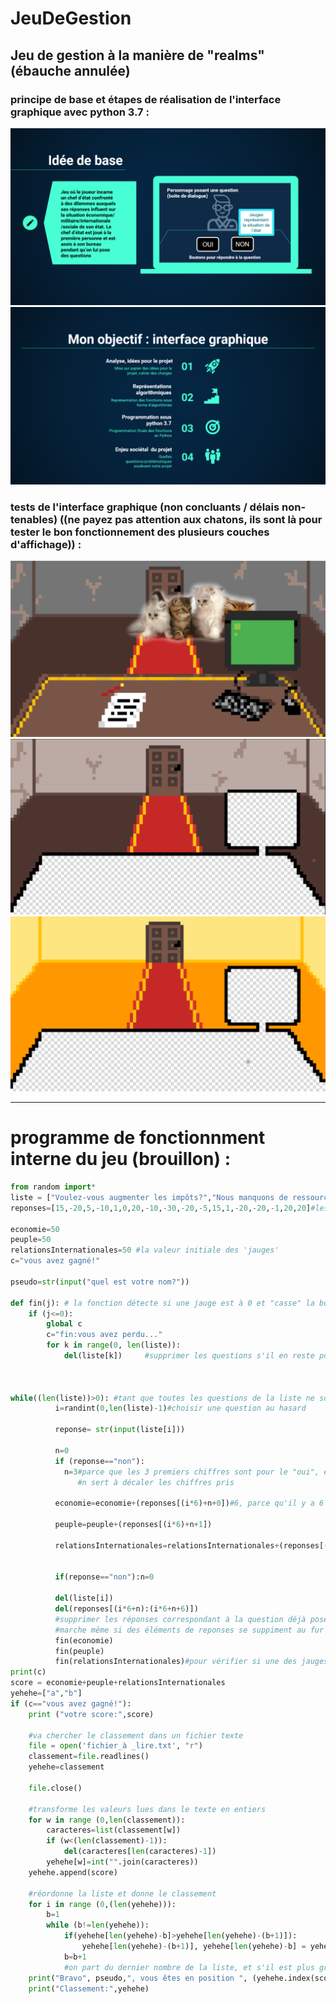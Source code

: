 # JeuDeGestion

## Jeu de gestion à la manière de "realms" (ébauche annulée)

### principe de base et étapes de réalisation de l'interface graphique avec python 3.7 :

<img src="./pics/pitch.png" alt="slide_pitch"/>
<img src="./pics/etapes.png" alt="slide_etapes"/>

### tests de l'interface graphique (non concluants / délais non-tenables) ((ne payez pas attention aux chatons, ils sont là pour tester le bon fonctionnement des plusieurs couches d'affichage)) :

<img src="./pics/King.PNG" alt="test_graphique-1"/>
<img src="./pics/King2.PNG" alt="test_graphique-2"/>
<img src="./pics/King3.PNG" alt="test_graphique-3"/>

---

# programme de fonctionnment interne du jeu (brouillon) :

```py
from random import*
liste = ["Voulez-vous augmenter les impôts?","Nous manquons de ressources. Devons-nous piller l'Etat voisin?","Voulez-vous censurer les médias?"]#liste des questions à poser, qui ne bouge pas
reponses=[15,-20,5,-10,1,0,20,-10,-30,-20,-5,15,1,-20,-20,-1,20,20]#les valeurs à changer pour chaque réponse (oui/non) de chaque question

economie=50
peuple=50
relationsInternationales=50 #la valeur initiale des 'jauges'
c="vous avez gagné!"

pseudo=str(input("quel est votre nom?"))

def fin(j): # la fonction détecte si une jauge est à 0 et "casse" la boucle while
    if (j<=0):
        global c
        c="fin:vous avez perdu..."
        for k in range(0, len(liste)):
            del(liste[k])     #supprimer les questions s'il en reste pour sortir de la boucle while



while((len(liste))>0): #tant que toutes les questions de la liste ne sont pas posées
          i=randint(0,len(liste)-1)#choisir une question au hasard

          reponse= str(input(liste[i]))

          n=0
          if (reponse=="non"):
            n=3#parce que les 3 premiers chiffres sont pour le "oui", et les trois suivants pour le "non"
               #n sert à décaler les chiffres pris

          economie=economie+(reponses[(i*6)+n+0])#6, parce qu'il y a 6 chiffres par question

          peuple=peuple+(reponses[(i*6)+n+1])

          relationsInternationales=relationsInternationales+(reponses[(6*i)+n+2])


          if(reponse=="non"):n=0

          del(liste[i])
          del(reponses[(i*6+n):(i*6+n+6)])
          #supprimer les réponses correspondant à la question déjà posée, pour que le système avec la place du i
          #marche même si des éléments de reponses se suppiment au fur et à mesure
          fin(economie)
          fin(peuple)
          fin(relationsInternationales)#pour vérifier si une des jauges est à 0
print(c)
score = economie+peuple+relationsInternationales
yehehe=["a","b"]
if (c=="vous avez gagné!"):
    print ("votre score:",score)

    #va chercher le classement dans un fichier texte
    file = open('fichier_à _lire.txt', "r")
    classement=file.readlines()
    yehehe=classement

    file.close()

    #transforme les valeurs lues dans le texte en entiers
    for w in range (0,len(classement)):
        caracteres=list(classement[w])
        if (w<(len(classement)-1)):
            del(caracteres[len(caracteres)-1])
        yehehe[w]=int("".join(caracteres))
    yehehe.append(score)

    #réordonne la liste et donne le classement
    for i in range (0,(len(yehehe))):
        b=1
        while (b!=len(yehehe)):
            if(yehehe[len(yehehe)-b]>yehehe[len(yehehe)-(b+1)]):
                yehehe[len(yehehe)-(b+1)], yehehe[len(yehehe)-b] = yehehe[len(yehehe)-b],yehehe[len(yehehe)-(b+1)]
            b=b+1
            #on part du dernier nombre de la liste, et s'il est plus grand que celui à sa gauche, il prend sa place.
    print("Bravo", pseudo,", vous êtes en position ", (yehehe.index(score))+1, "dans le classement!")
    print("Classement:",yehehe)
```
